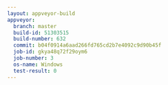 ```yaml
---
layout: appveyor-build
appveyor:
  branch: master
  build-id: 51303515
  build-number: 632
  commit: b04f0914a6aad266fd765cd2b7e4092c9d90b45f
  job-id: gkya48q72f29oym6
  job-number: 3
  os-name: Windows
  test-result: 0
---
```

